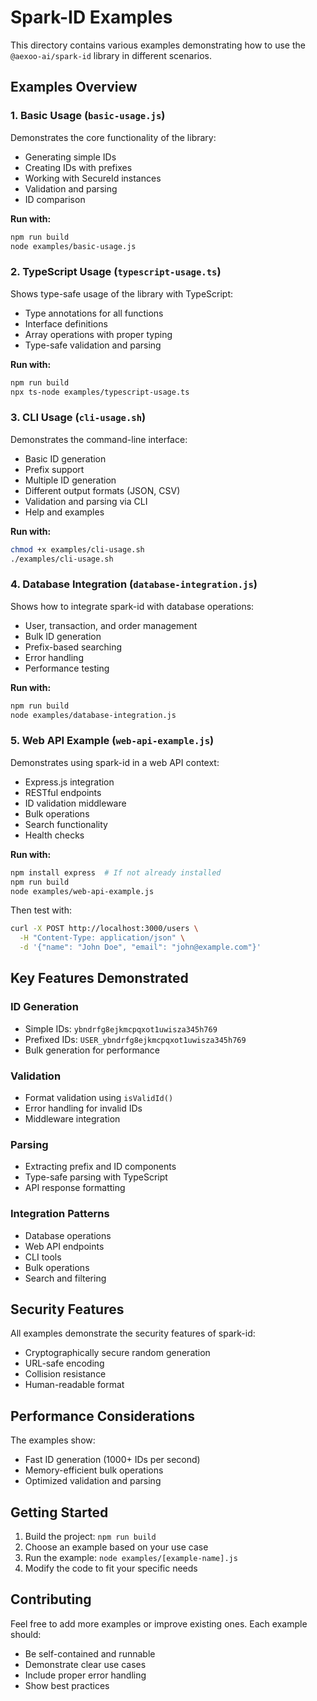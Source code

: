 # Spark-ID Examples

This directory contains various examples demonstrating how to use the `@aexoo-ai/spark-id` library in different scenarios.

## Examples Overview

### 1. Basic Usage (`basic-usage.js`)
Demonstrates the core functionality of the library:
- Generating simple IDs
- Creating IDs with prefixes
- Working with SecureId instances
- Validation and parsing
- ID comparison

**Run with:**
```bash
npm run build
node examples/basic-usage.js
```

### 2. TypeScript Usage (`typescript-usage.ts`)
Shows type-safe usage of the library with TypeScript:
- Type annotations for all functions
- Interface definitions
- Array operations with proper typing
- Type-safe validation and parsing

**Run with:**
```bash
npm run build
npx ts-node examples/typescript-usage.ts
```

### 3. CLI Usage (`cli-usage.sh`)
Demonstrates the command-line interface:
- Basic ID generation
- Prefix support
- Multiple ID generation
- Different output formats (JSON, CSV)
- Validation and parsing via CLI
- Help and examples

**Run with:**
```bash
chmod +x examples/cli-usage.sh
./examples/cli-usage.sh
```

### 4. Database Integration (`database-integration.js`)
Shows how to integrate spark-id with database operations:
- User, transaction, and order management
- Bulk ID generation
- Prefix-based searching
- Error handling
- Performance testing

**Run with:**
```bash
npm run build
node examples/database-integration.js
```

### 5. Web API Example (`web-api-example.js`)
Demonstrates using spark-id in a web API context:
- Express.js integration
- RESTful endpoints
- ID validation middleware
- Bulk operations
- Search functionality
- Health checks

**Run with:**
```bash
npm install express  # If not already installed
npm run build
node examples/web-api-example.js
```

Then test with:
```bash
curl -X POST http://localhost:3000/users \
  -H "Content-Type: application/json" \
  -d '{"name": "John Doe", "email": "john@example.com"}'
```

## Key Features Demonstrated

### ID Generation
- Simple IDs: `ybndrfg8ejkmcpqxot1uwisza345h769`
- Prefixed IDs: `USER_ybndrfg8ejkmcpqxot1uwisza345h769`
- Bulk generation for performance

### Validation
- Format validation using `isValidId()`
- Error handling for invalid IDs
- Middleware integration

### Parsing
- Extracting prefix and ID components
- Type-safe parsing with TypeScript
- API response formatting

### Integration Patterns
- Database operations
- Web API endpoints
- CLI tools
- Bulk operations
- Search and filtering

## Security Features

All examples demonstrate the security features of spark-id:
- Cryptographically secure random generation
- URL-safe encoding
- Collision resistance
- Human-readable format

## Performance Considerations

The examples show:
- Fast ID generation (1000+ IDs per second)
- Memory-efficient bulk operations
- Optimized validation and parsing

## Getting Started

1. Build the project: `npm run build`
2. Choose an example based on your use case
3. Run the example: `node examples/[example-name].js`
4. Modify the code to fit your specific needs

## Contributing

Feel free to add more examples or improve existing ones. Each example should:
- Be self-contained and runnable
- Demonstrate clear use cases
- Include proper error handling
- Show best practices
